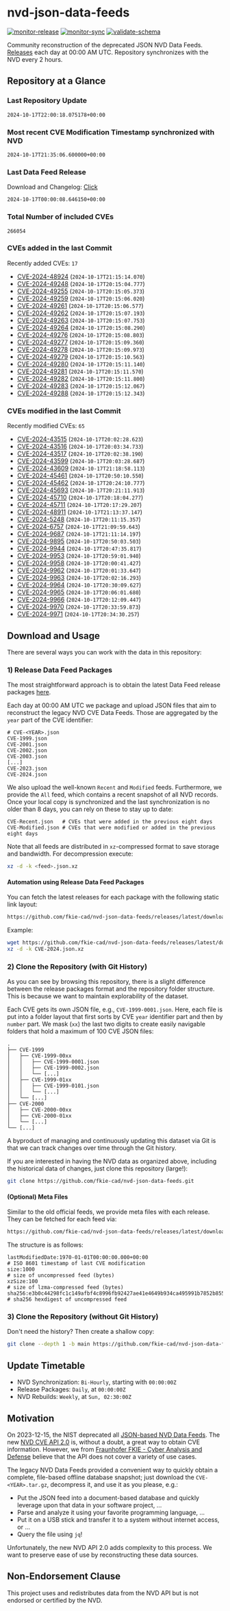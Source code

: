 # nvd-json-data-feeds

[![monitor-release](https://github.com/fkie-cad/nvd-json-data-feeds/actions/workflows/monitor_release.yml/badge.svg)](https://github.com/fkie-cad/nvd-json-data-feeds/actions/workflows/monitor_release.yml)
[![monitor-sync](https://github.com/fkie-cad/nvd-json-data-feeds/actions/workflows/monitor_sync.yml/badge.svg)](https://github.com/fkie-cad/nvd-json-data-feeds/actions/workflows/monitor_sync.yml)
[![validate-schema](https://github.com/fkie-cad/nvd-json-data-feeds/actions/workflows/validate_schema.yml/badge.svg)](https://github.com/fkie-cad/nvd-json-data-feeds/actions/workflows/validate_schema.yml)

Community reconstruction of the deprecated JSON NVD Data Feeds.
[Releases](https://github.com/fkie-cad/nvd-json-data-feeds/releases/latest) each day at 00:00 AM UTC.
Repository synchronizes with the NVD every 2 hours.

## Repository at a Glance

### Last Repository Update

```plain
2024-10-17T22:00:18.075178+00:00
```

### Most recent CVE Modification Timestamp synchronized with NVD

```plain
2024-10-17T21:35:06.600000+00:00
```

### Last Data Feed Release

Download and Changelog: [Click](https://github.com/fkie-cad/nvd-json-data-feeds/releases/latest)

```plain
2024-10-17T00:00:08.646150+00:00
```

### Total Number of included CVEs

```plain
266054
```

### CVEs added in the last Commit

Recently added CVEs: `17`

- [CVE-2024-48924](CVE-2024/CVE-2024-489xx/CVE-2024-48924.json) (`2024-10-17T21:15:14.070`)
- [CVE-2024-49248](CVE-2024/CVE-2024-492xx/CVE-2024-49248.json) (`2024-10-17T20:15:04.777`)
- [CVE-2024-49255](CVE-2024/CVE-2024-492xx/CVE-2024-49255.json) (`2024-10-17T20:15:05.373`)
- [CVE-2024-49259](CVE-2024/CVE-2024-492xx/CVE-2024-49259.json) (`2024-10-17T20:15:06.020`)
- [CVE-2024-49261](CVE-2024/CVE-2024-492xx/CVE-2024-49261.json) (`2024-10-17T20:15:06.577`)
- [CVE-2024-49262](CVE-2024/CVE-2024-492xx/CVE-2024-49262.json) (`2024-10-17T20:15:07.193`)
- [CVE-2024-49263](CVE-2024/CVE-2024-492xx/CVE-2024-49263.json) (`2024-10-17T20:15:07.753`)
- [CVE-2024-49264](CVE-2024/CVE-2024-492xx/CVE-2024-49264.json) (`2024-10-17T20:15:08.290`)
- [CVE-2024-49276](CVE-2024/CVE-2024-492xx/CVE-2024-49276.json) (`2024-10-17T20:15:08.803`)
- [CVE-2024-49277](CVE-2024/CVE-2024-492xx/CVE-2024-49277.json) (`2024-10-17T20:15:09.360`)
- [CVE-2024-49278](CVE-2024/CVE-2024-492xx/CVE-2024-49278.json) (`2024-10-17T20:15:09.973`)
- [CVE-2024-49279](CVE-2024/CVE-2024-492xx/CVE-2024-49279.json) (`2024-10-17T20:15:10.563`)
- [CVE-2024-49280](CVE-2024/CVE-2024-492xx/CVE-2024-49280.json) (`2024-10-17T20:15:11.140`)
- [CVE-2024-49281](CVE-2024/CVE-2024-492xx/CVE-2024-49281.json) (`2024-10-17T20:15:11.570`)
- [CVE-2024-49282](CVE-2024/CVE-2024-492xx/CVE-2024-49282.json) (`2024-10-17T20:15:11.800`)
- [CVE-2024-49283](CVE-2024/CVE-2024-492xx/CVE-2024-49283.json) (`2024-10-17T20:15:12.067`)
- [CVE-2024-49288](CVE-2024/CVE-2024-492xx/CVE-2024-49288.json) (`2024-10-17T20:15:12.343`)


### CVEs modified in the last Commit

Recently modified CVEs: `65`

- [CVE-2024-43515](CVE-2024/CVE-2024-435xx/CVE-2024-43515.json) (`2024-10-17T20:02:28.623`)
- [CVE-2024-43516](CVE-2024/CVE-2024-435xx/CVE-2024-43516.json) (`2024-10-17T20:03:34.733`)
- [CVE-2024-43517](CVE-2024/CVE-2024-435xx/CVE-2024-43517.json) (`2024-10-17T20:02:38.190`)
- [CVE-2024-43599](CVE-2024/CVE-2024-435xx/CVE-2024-43599.json) (`2024-10-17T20:03:28.687`)
- [CVE-2024-43609](CVE-2024/CVE-2024-436xx/CVE-2024-43609.json) (`2024-10-17T21:18:58.113`)
- [CVE-2024-45461](CVE-2024/CVE-2024-454xx/CVE-2024-45461.json) (`2024-10-17T20:50:10.550`)
- [CVE-2024-45462](CVE-2024/CVE-2024-454xx/CVE-2024-45462.json) (`2024-10-17T20:24:10.777`)
- [CVE-2024-45693](CVE-2024/CVE-2024-456xx/CVE-2024-45693.json) (`2024-10-17T20:21:11.913`)
- [CVE-2024-45710](CVE-2024/CVE-2024-457xx/CVE-2024-45710.json) (`2024-10-17T20:18:04.277`)
- [CVE-2024-45711](CVE-2024/CVE-2024-457xx/CVE-2024-45711.json) (`2024-10-17T20:17:29.207`)
- [CVE-2024-48911](CVE-2024/CVE-2024-489xx/CVE-2024-48911.json) (`2024-10-17T21:13:37.147`)
- [CVE-2024-5248](CVE-2024/CVE-2024-52xx/CVE-2024-5248.json) (`2024-10-17T20:11:15.357`)
- [CVE-2024-6757](CVE-2024/CVE-2024-67xx/CVE-2024-6757.json) (`2024-10-17T21:09:59.643`)
- [CVE-2024-9687](CVE-2024/CVE-2024-96xx/CVE-2024-9687.json) (`2024-10-17T21:11:14.197`)
- [CVE-2024-9895](CVE-2024/CVE-2024-98xx/CVE-2024-9895.json) (`2024-10-17T20:50:03.503`)
- [CVE-2024-9944](CVE-2024/CVE-2024-99xx/CVE-2024-9944.json) (`2024-10-17T20:47:35.817`)
- [CVE-2024-9953](CVE-2024/CVE-2024-99xx/CVE-2024-9953.json) (`2024-10-17T20:59:01.940`)
- [CVE-2024-9958](CVE-2024/CVE-2024-99xx/CVE-2024-9958.json) (`2024-10-17T20:00:41.427`)
- [CVE-2024-9962](CVE-2024/CVE-2024-99xx/CVE-2024-9962.json) (`2024-10-17T20:01:33.647`)
- [CVE-2024-9963](CVE-2024/CVE-2024-99xx/CVE-2024-9963.json) (`2024-10-17T20:02:16.293`)
- [CVE-2024-9964](CVE-2024/CVE-2024-99xx/CVE-2024-9964.json) (`2024-10-17T20:30:09.627`)
- [CVE-2024-9965](CVE-2024/CVE-2024-99xx/CVE-2024-9965.json) (`2024-10-17T20:06:01.680`)
- [CVE-2024-9966](CVE-2024/CVE-2024-99xx/CVE-2024-9966.json) (`2024-10-17T20:12:09.447`)
- [CVE-2024-9970](CVE-2024/CVE-2024-99xx/CVE-2024-9970.json) (`2024-10-17T20:33:59.873`)
- [CVE-2024-9971](CVE-2024/CVE-2024-99xx/CVE-2024-9971.json) (`2024-10-17T20:34:30.257`)


## Download and Usage

There are several ways you can work with the data in this repository:

### 1) Release Data Feed Packages

The most straightforward approach is to obtain the latest Data Feed release packages [here](https://github.com/fkie-cad/nvd-json-data-feeds/releases/latest).

Each day at 00:00 AM UTC we package and upload JSON files that aim to reconstruct the legacy NVD CVE Data Feeds.
Those are aggregated by the `year` part of the CVE identifier:

```
# CVE-<YEAR>.json
CVE-1999.json
CVE-2001.json
CVE-2002.json
CVE-2003.json
[...]
CVE-2023.json
CVE-2024.json
```

We also upload the well-known `Recent` and `Modified` feeds.
Furthermore, we provide the `All` feed, which contains a recent snapshot of all NVD records.
Once your local copy is synchronized and the last synchronization is no older than 8 days, you can rely on these to stay up to date:

```plain
CVE-Recent.json   # CVEs that were added in the previous eight days
CVE-Modified.json # CVEs that were modified or added in the previous eight days
```

Note that all feeds are distributed in `xz`-compressed format to save storage and bandwidth.
For decompression execute:

```sh
xz -d -k <feed>.json.xz
```

#### Automation using Release Data Feed Packages

You can fetch the latest releases for each package with the following static link layout:

```sh
https://github.com/fkie-cad/nvd-json-data-feeds/releases/latest/download/CVE-<YEAR>.json.xz
```

Example:

```sh
wget https://github.com/fkie-cad/nvd-json-data-feeds/releases/latest/download/CVE-2024.json.xz
xz -d -k CVE-2024.json.xz
```

### 2) Clone the Repository (with Git History)

As you can see by browsing this repository, there is a slight difference between the release packages format and the repository folder structure.
This is because we want to maintain explorability of the dataset.

Each CVE gets its own JSON file, e.g., `CVE-1999-0001.json`.
Here, each file is put into a folder layout that first sorts by CVE `year` identifier part and then by `number` part.
We mask (`xx`) the last two digits to create easily navigable folders that hold a maximum of 100 CVE JSON files:

```plain
.
├── CVE-1999
│   ├── CVE-1999-00xx
│   │   ├── CVE-1999-0001.json
│   │   ├── CVE-1999-0002.json
│   │   └── [...]
│   ├── CVE-1999-01xx
│   │   ├── CVE-1999-0101.json
│   │   └── [...]
│   └── [...]
├── CVE-2000
│   ├── CVE-2000-00xx
│   ├── CVE-2000-01xx
│   └── [...]
└── [...]
```

A byproduct of managing and continuously updating this dataset via Git is that we can track changes over time through the Git history.

If you are interested in having the NVD data as organized above, including the historical data of changes, just clone this repository (large!):

```sh
git clone https://github.com/fkie-cad/nvd-json-data-feeds.git
```

#### (Optional) Meta Files

Similar to the old official feeds, we provide meta files with each release. They can be fetched for each feed via:

```sh
https://github.com/fkie-cad/nvd-json-data-feeds/releases/latest/download/CVE-<YEAR>.meta
```

The structure is as follows:

```plain
lastModifiedDate:1970-01-01T00:00:00.000+00:00                          # ISO 8601 timestamp of last CVE modification
size:1000                                                               # size of uncompressed feed (bytes)
xzSize:100                                                              # size of lzma-compressed feed (bytes)
sha256:e3b0c44298fc1c149afbf4c8996fb92427ae41e4649b934ca495991b7852b855 # sha256 hexdigest of uncompressed feed
```

### 3) Clone the Repository (without Git History)

Don't need the history? Then create a shallow copy:

```sh
git clone --depth 1 -b main https://github.com/fkie-cad/nvd-json-data-feeds.git
```


## Update Timetable

* NVD Synchronization: `Bi-Hourly`, starting with `00:00:00Z`
* Release Packages: `Daily`, at `00:00:00Z`
* NVD Rebuilds: `Weekly`, at `Sun, 02:30:00Z`


## Motivation

On 2023-12-15, the NIST deprecated all [JSON-based NVD Data Feeds](https://nvd.nist.gov/vuln/data-feeds#divRetirementBanner-1).
The new [NVD CVE API 2.0](https://nvd.nist.gov/developers/vulnerabilities) is, without a doubt, a great way to obtain CVE information.
However, we from [Fraunhofer FKIE - Cyber Analysis and Defense](https://www.fkie.fraunhofer.de/en/departments/cad.html) believe that the API does not cover a variety of use cases.

The legacy NVD Data Feeds provided a convenient way to quickly obtain a complete, file-based offline database snapshot; just download the `CVE-<YEAR>.tar.gz`, decompress it, and use it as you please, e.g.:

- Put the JSON feed into a document-based database and quickly leverage upon that data in your software project, ...
- Parse and analyze it using your favorite programming language, ...
- Put it on a USB stick and transfer it to a system without internet access, or ...
- Query the file using `jq`!

Unfortunately, the new NVD API 2.0 adds complexity to this process.
We want to preserve ease of use by reconstructing these data sources.

## Non-Endorsement Clause

This project uses and redistributes data from the NVD API but is not endorsed or certified by the NVD.